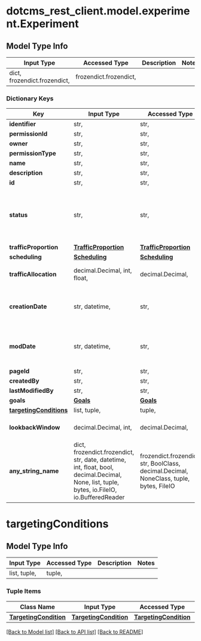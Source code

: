 # dotcms_rest_client.model.experiment.Experiment

## Model Type Info
Input Type | Accessed Type | Description | Notes
------------ | ------------- | ------------- | -------------
dict, frozendict.frozendict,  | frozendict.frozendict,  |  | 

### Dictionary Keys
Key | Input Type | Accessed Type | Description | Notes
------------ | ------------- | ------------- | ------------- | -------------
**identifier** | str,  | str,  |  | [optional] 
**permissionId** | str,  | str,  |  | [optional] 
**owner** | str,  | str,  |  | [optional] 
**permissionType** | str,  | str,  |  | [optional] 
**name** | str,  | str,  |  | [optional] 
**description** | str,  | str,  |  | [optional] 
**id** | str,  | str,  |  | [optional] 
**status** | str,  | str,  |  | [optional] must be one of ["RUNNING", "SCHEDULED", "ENDED", "DRAFT", "ARCHIVED", ] 
**trafficProportion** | [**TrafficProportion**](TrafficProportion.md) | [**TrafficProportion**](TrafficProportion.md) |  | [optional] 
**scheduling** | [**Scheduling**](Scheduling.md) | [**Scheduling**](Scheduling.md) |  | [optional] 
**trafficAllocation** | decimal.Decimal, int, float,  | decimal.Decimal,  |  | [optional] value must be a 32 bit float
**creationDate** | str, datetime,  | str,  |  | [optional] value must conform to RFC-3339 date-time
**modDate** | str, datetime,  | str,  |  | [optional] value must conform to RFC-3339 date-time
**pageId** | str,  | str,  |  | [optional] 
**createdBy** | str,  | str,  |  | [optional] 
**lastModifiedBy** | str,  | str,  |  | [optional] 
**goals** | [**Goals**](Goals.md) | [**Goals**](Goals.md) |  | [optional] 
**[targetingConditions](#targetingConditions)** | list, tuple,  | tuple,  |  | [optional] 
**lookbackWindow** | decimal.Decimal, int,  | decimal.Decimal,  |  | [optional] value must be a 32 bit integer
**any_string_name** | dict, frozendict.frozendict, str, date, datetime, int, float, bool, decimal.Decimal, None, list, tuple, bytes, io.FileIO, io.BufferedReader | frozendict.frozendict, str, BoolClass, decimal.Decimal, NoneClass, tuple, bytes, FileIO | any string name can be used but the value must be the correct type | [optional]

# targetingConditions

## Model Type Info
Input Type | Accessed Type | Description | Notes
------------ | ------------- | ------------- | -------------
list, tuple,  | tuple,  |  | 

### Tuple Items
Class Name | Input Type | Accessed Type | Description | Notes
------------- | ------------- | ------------- | ------------- | -------------
[**TargetingCondition**](TargetingCondition.md) | [**TargetingCondition**](TargetingCondition.md) | [**TargetingCondition**](TargetingCondition.md) |  | 

[[Back to Model list]](../../README.md#documentation-for-models) [[Back to API list]](../../README.md#documentation-for-api-endpoints) [[Back to README]](../../README.md)

